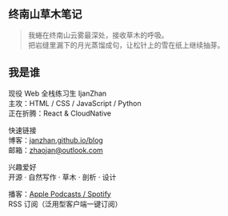 ## 终南山草木笔记

> 我蜷在终南山云雾最深处，接收草木的呼吸。  
> 把岩缝里漏下的月光蒸馏成句，让松针上的雪在纸上继续抽芽。

## 我是谁
现役 Web 全栈练习生 IjanZhan  
主攻：HTML / CSS / JavaScript / Python  
正在折腾：React & CloudNative

快速链接  
博客：[janzhan.github.io/blog](janzhan.github.io/blog)  
邮箱：zhaojan@outlook.com  

兴趣爱好  
开源 · 自然写作 · 草木 · 剖析 · 设计

播客：[Apple Podcasts / Spotify](你的播客链接)  
RSS 订阅（泛用型客户端一键订阅）
